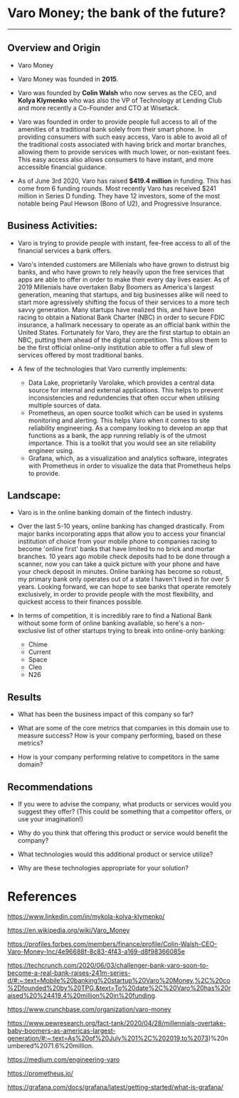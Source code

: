 # Varo Money; the bank of the future?


---


## Overview and Origin

* Varo Money

* Varo Money was founded in **2015**.

* Varo was founded by **Colin Walsh** who now serves as the CEO, and **Kolya Klymenko** who was also the VP of Technology at Lending Club and more recently a Co-Founder and CTO at Wisetack.

* Varo was founded in order to provide people full access to all of the amenities of a traditional bank solely from their smart phone. In providing consumers with such easy access, Varo is able to avoid all of the traditional costs associated with having brick and mortar branches, allowing them to provide services with much lower, or non-existant fees. This easy access also allows consumers to have instant, and more accessible financial guidance.

* As of June 3rd 2020, Varo has raised **$419.4 million** in funding.  This has come from 6 funding rounds. Most recently Varo has received $241 million in Series D funding. They have 12 investors, some of the most notable being Paul Hewson (Bono of U2), and Progressive Insurance.


## Business Activities:

* Varo is trying to provide people with instant, fee-free access to all of the financial services a bank offers.

* Varo's intended customers are Millenials who have grown to distrust big banks, and who have grown to rely heavily upon the free services that apps are able to offer in order to make their every day lives easier. As of 2019 Millenials have overtaken Baby Boomers as America's largest generation, meaning that startups, and big businesses alike will need to start more agressively shifting the focus of their services to a more tech savvy generation. Many startups have realized this, and have been racing to obtain a National Bank Charter (NBC) in order to secure FDIC insurance, a hallmark necessary to operate as an official bank within the United States. Fortunately for Varo, they are the first startup to obtain an NBC, putting them ahead of the digital competition. This allows them to be the first official online-only institution able to offer a full slew of services offered by most traditional banks.

* A few of the technologies that Varo currently implements:
    * Data Lake, proprietarily Varolake, which provides a central data source for internal and external applications. This helps to prevent inconsistencies and redundencies that often occur when utilising multiple sources of data.
    * Prometheus, an open source toolkit which can be used in systems monitoring and alerting. This helps Varo when it comes to site reliability engineering. As a company looking to develop an app that functions as a bank, the app running reliably is of the utmost importance.  This is a toolkit that you would see an site reliability engineer using.
    * Grafana, which, as a visualization and analytics software, integrates with Prometheus in order to visualize the data that Prometheus helps to provide. 

## Landscape:

* Varo is in the online banking domain of the fintech industry.

* Over the last 5-10 years, online banking has changed drastically.  From major banks incorporating apps that allow you to access your financial institution of choice from your mobile phone to companies racing to become 'online first' banks that have limited to no brick and mortar branches. 10 years ago mobile check deposits had to be done through a scanner, now you can take a quick picture with your phone and have your check deposit in minutes. Online banking has become so robust, my primary bank only operates out of a state I haven't lived in for over 5 years. Looking forward, we can hope to see banks that operate remotely exclusively, in order to provide people with the most flexibility, and quickest access to their finances possible.

* In terms of competition, it is incredibly rare to find a National Bank without some form of online banking available, so here's a non-exclusive list of other startups trying to break into online-only banking:
    * Chime
    * Current
    * Space
    * Cleo
    * N26


## Results

* What has been the business impact of this company so far?

* What are some of the core metrics that companies in this domain use to measure success? How is your company performing, based on these metrics?

* How is your company performing relative to competitors in the same domain?


## Recommendations

* If you were to advise the company, what products or services would you suggest they offer? (This could be something that a competitor offers, or use your imagination!)

* Why do you think that offering this product or service would benefit the company?

* What technologies would this additional product or service utilize?

* Why are these technologies appropriate for your solution?

# References
https://www.linkedin.com/in/mykola-kolya-klymenko/

https://en.wikipedia.org/wiki/Varo_Money

https://profiles.forbes.com/members/finance/profile/Colin-Walsh-CEO-Varo-Money-Inc/4e96688f-8c83-4f43-a169-d8f98366085e

https://techcrunch.com/2020/06/03/challenger-bank-varo-soon-to-become-a-real-bank-raises-241m-series-d/#:~:text=Mobile%20banking%20startup%20Varo%20Money,%2C%20co%2Dfounded%20by%20TPG.&text=To%20date%2C%20Varo%20has%20raised%20%24419.4%20million%20in%20funding.

https://www.crunchbase.com/organization/varo-money

https://www.pewresearch.org/fact-tank/2020/04/28/millennials-overtake-baby-boomers-as-americas-largest-generation/#:~:text=As%20of%20July%201%2C%202019,to%2073)%20numbered%2071.6%20million.

https://medium.com/engineering-varo

https://prometheus.io/

https://grafana.com/docs/grafana/latest/getting-started/what-is-grafana/
